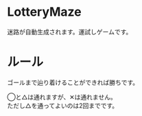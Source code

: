 # LotteryMaze
迷路が自動生成されます。運試しゲームです。

# ルール
ゴールまで辿り着けることができれば勝ちです。

◯と△は通れますが、✕は通れません。<br>
ただし△を通ってよいのは2回までです。